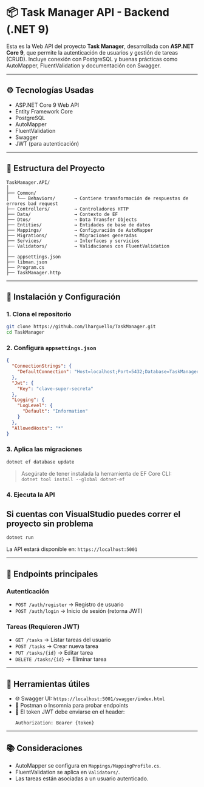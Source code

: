 
# 📦 Task Manager API - Backend (.NET 9)

Esta es la Web API del proyecto **Task Manager**, desarrollada con **ASP.NET Core 9**, que permite la autenticación de usuarios y gestión de tareas (CRUD). Incluye conexión con PostgreSQL y buenas prácticas como AutoMapper, FluentValidation y documentación con Swagger.

---

## ⚙️ Tecnologías Usadas

- ASP.NET Core 9 Web API
- Entity Framework Core
- PostgreSQL
- AutoMapper
- FluentValidation
- Swagger
- JWT (para autenticación)

---

## 📁 Estructura del Proyecto

```
TaskManager.API/
│
├── Common/
│   └── Behaviors/       → Contiene transformación de respuestas de errores bad request 
├── Controllers/         → Controladores HTTP
├── Data/                → Contexto de EF
├── Dtos/                → Data Transfer Objects
├── Entities/            → Entidades de base de datos
├── Mappings/            → Configuración de AutoMapper
├── Migrations/          → Migraciones generadas
├── Services/            → Interfaces y servicios
├── Validators/          → Validaciones con FluentValidation
│
├── appsettings.json
├── libman.json
├── Program.cs          
├── TaskManager.http
```

---

## 🚀 Instalación y Configuración

### 1. Clona el repositorio

```bash
git clone https://github.com/lharguello/TaskManager.git
cd TaskManager
```

### 2. Configura `appsettings.json`

```json
{
  "ConnectionStrings": {
    "DefaultConnection": "Host=localhost;Port=5432;Database=TaskManagerDb;Username=postgres;Password=tuPassword"
  },
  "Jwt": {
    "Key": "clave-super-secreta"
  },
  "Logging": {
    "LogLevel": {
      "Default": "Information"
    }
  },
  "AllowedHosts": "*"
}
```

### 3. Aplica las migraciones

```bash
dotnet ef database update
```

> Asegúrate de tener instalada la herramienta de EF Core CLI:  
> `dotnet tool install --global dotnet-ef`

### 4. Ejecuta la API
## Si cuentas con VisualStudio puedes correr el proyecto sin problema
```bash
dotnet run
```

La API estará disponible en: `https://localhost:5001`

---

## 🔐 Endpoints principales

### Autenticación

- `POST /auth/register` → Registro de usuario
- `POST /auth/login` → Inicio de sesión (retorna JWT)

### Tareas (Requieren JWT)

- `GET /tasks` → Listar tareas del usuario
- `POST /tasks` → Crear nueva tarea
- `PUT /tasks/{id}` → Editar tarea
- `DELETE /tasks/{id}` → Eliminar tarea

---

## 🧪 Herramientas útiles

- 🌐 Swagger UI: `https://localhost:5001/swagger/index.html`
- 🔁 Postman o Insomnia para probar endpoints
- 🔐 El token JWT debe enviarse en el header:
  ```
  Authorization: Bearer {token}
  ```

---

## 📚 Consideraciones

- AutoMapper se configura en `Mappings/MappingProfile.cs`.
- FluentValidation se aplica en `Validators/`.
- Las tareas están asociadas a un usuario autenticado.


